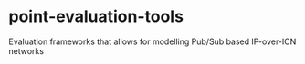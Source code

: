 # point-evaluation-tools
Evaluation frameworks that allows for modelling Pub/Sub based IP-over-ICN networks
